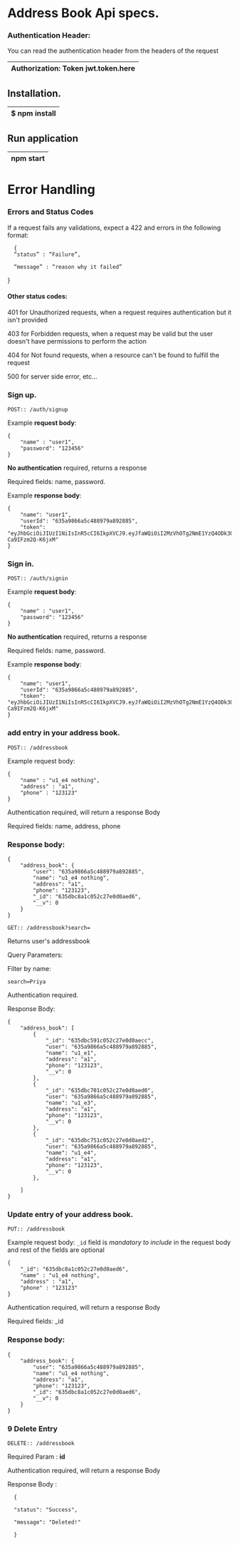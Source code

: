 # **Address Book Api specs.**
### Authentication Header:[ ]()
You can read the authentication header from the headers of the request

|Authorization: Token jwt.token.here|
| :- |

## Installation.
| $ npm install|
| :- |

## Run application
|npm start|
| :- |




# Error Handling
### Errors and Status Codes
If a request fails any validations, expect a 422 and errors in the following format:

      {
      “status” : “Failure”, 

      “message” : “reason why it failed”
}

#### Other status codes:[ ](https://realworld-docs.netlify.app/docs/specs/backend-specs/error-handling#other-status-codes)
401 for Unauthorized requests, when a request requires authentication but it isn't provided

403 for Forbidden requests, when a request may be valid but the user doesn't have permissions to perform the action

404 for Not found requests, when a resource can't be found to fulfill the request

500 for server side error, etc...



###  **Sign up.**

`POST:: /auth/signup`

Example **request body**:

    {
        "name" : "user1",
        "password": "123456"
    }

**No authentication** required, returns a response 

Required fields:  name, password.


Example **response body**:

    {
        "name": "user1",
        "userId": "635a9866a5c488979a892885",
        "token": "eyJhbGciOiJIUzI1NiIsInR5cCI6IkpXVCJ9.eyJfaWQiOiI2MzVhOTg2NmE1YzQ4ODk3OWE4OTI4ODUiLCJuYW1lIjoidXNlcjEiLCJpYXQiOjE2NjcwODYyMDUsImV4cCI6MTY2NzA4OTgwNX0.mnEMiBZGXUcPS2xvTGhRSo7IwKt-Ca9IFzm2Q-K6jxM"
    }



###  **Sign in.**

`POST:: /auth/signin`

Example **request body**:

    {
        "name" : "user1",
        "password": "123456"
    }

**No authentication** required, returns a response 

Required fields:  name, password.


Example **response body**:

    {
        "name": "user1",
        "userId": "635a9866a5c488979a892885",
        "token": "eyJhbGciOiJIUzI1NiIsInR5cCI6IkpXVCJ9.eyJfaWQiOiI2MzVhOTg2NmE1YzQ4ODk3OWE4OTI4ODUiLCJuYW1lIjoidXNlcjEiLCJpYXQiOjE2NjcwODYyMDUsImV4cCI6MTY2NzA4OTgwNX0.mnEMiBZGXUcPS2xvTGhRSo7IwKt-Ca9IFzm2Q-K6jxM"
    }



###  **add entry in your address book.**
`POST:: /addressbook`

Example request body:

    {
        "name" : "u1_e4 nothing",
        "address" : "a1",
        "phone" : "123123"
    }

Authentication required, will return a response Body

Required fields: name, address, phone

### Response body:

    {
        "address_book": {
            "user": "635a9866a5c488979a892885",
            "name": "u1_e4 nothing",
            "address": "a1",
            "phone": "123123",
            "_id": "635dbc8a1c052c27e0d0aed6",
            "__v": 0
        }
    }

`GET:: /addressbook?search=`

Returns user's addressbook

Query Parameters:

Filter by name:

 `search=Priya`

Authentication required.

Response Body:

    {
        "address_book": [
            {
                "_id": "635dbc591c052c27e0d0aecc",
                "user": "635a9866a5c488979a892885",
                "name": "u1_e1",
                "address": "a1",
                "phone": "123123",
                "__v": 0
            },
            {
                "_id": "635dbc701c052c27e0d0aed0",
                "user": "635a9866a5c488979a892885",
                "name": "u1_e3",
                "address": "a1",
                "phone": "123123",
                "__v": 0
            },
            {
                "_id": "635dbc751c052c27e0d0aed2",
                "user": "635a9866a5c488979a892885",
                "name": "u1_e4",
                "address": "a1",
                "phone": "123123",
                "__v": 0
            },
        
        ]
    }

###  **Update entry of your address book.**
`PUT:: /addressbook`

Example request body: `_id` field is *mandatory to include* in the request body and rest of the fields are optional

    {
        "_id": "635dbc8a1c052c27e0d0aed6",
        "name" : "u1_e4 nothing",
        "address" : "a1",
        "phone" : "123123"
    }

Authentication required, will return a response Body

Required fields: _id

### Response body:

    {
        "address_book": {
            "user": "635a9866a5c488979a892885",
            "name": "u1_e4 nothing",
            "address": "a1",
            "phone": "123123",
            "_id": "635dbc8a1c052c27e0d0aed6",
            "__v": 0
        }
    }

### 9  **Delete Entry**
`DELETE:: /addressbook`

Required Param : **id**

Authentication required, will return a response Body

Response Body :

      {

      "status": "Success",

      "message": "Deleted!"

      }
